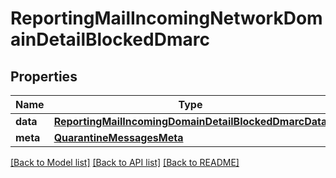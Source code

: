 # ReportingMailIncomingNetworkDomainDetailBlockedDmarc

## Properties
Name | Type | Description | Notes
------------ | ------------- | ------------- | -------------
**data** | [**ReportingMailIncomingDomainDetailBlockedDmarcData**](ReportingMailIncomingDomainDetailBlockedDmarcData.md) |  | [optional] 
**meta** | [**QuarantineMessagesMeta**](QuarantineMessagesMeta.md) |  | [optional] 

[[Back to Model list]](../README.md#documentation-for-models) [[Back to API list]](../README.md#documentation-for-api-endpoints) [[Back to README]](../README.md)

